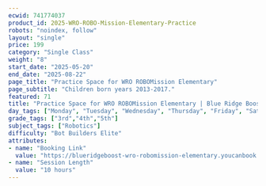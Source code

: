 ```yaml
---
ecwid: 741774037
product_id: 2025-WRO-ROBO-Mission-Elementary-Practice
robots: "noindex, follow"
layout: "single"
price: 199
category: "Single Class"
weight: "8"
start_date: "2025-05-20"
end_date: "2025-08-22"
page_title: "Practice Space for WRO ROBOMission Elementary"
page_subtitle: "Children born years 2013-2017."
featured: 71
title: "Practice Space for WRO ROBOMission Elementary | Blue Ridge Boost"
day_tags: ["Monday", "Tuesday", "Wednesday", "Thursday", "Friday", "Saturday", "Sunday"]
grade_tags: ["3rd","4th","5th"]
subject_tags: ["Robotics"]
difficulty: "Bot Builders Elite"
attributes:
- name: "Booking Link"
  value: "https://blueridgeboost-wro-robomission-elementary.youcanbook.me"
- name: "Session Length"
  value: "10 hours"
---
```

